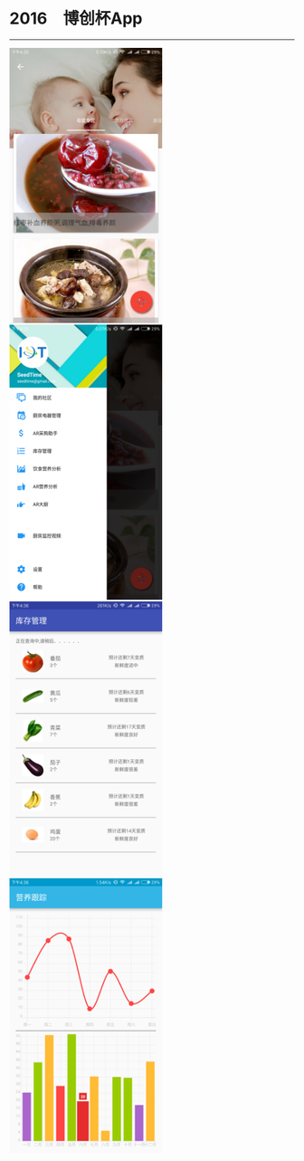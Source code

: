 # 2016　**博创杯App**

---
<img src="Screenshot_2016-09-21-16-35-26-829_com.example.woops.cookit.png" width=270 height=486/> 
<img src="Screenshot_2016-09-21-16-35-33-310_com.example.woops.cookit.png" width=270 height=486/><br>
<img src="Screenshot_2016-09-21-16-36-41-730_com.just.firstapp.png" width=270 height=486/>
<img src="项目截图3.png" width=270 height=486/>

